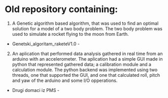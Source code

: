# Old repository containing:

1. A Genetic algorithm based algorithm, that was used to find an optimal solution for a model of
  a two body problem. The two body problem was used to simulate a rocket flying to the moon from Earth.
  - Genetski_algoritam_raketeV1.0 - 

2. An aplication that performed data analysis gathered in real time from an arduino with an accelerometer. The aplication had
  a simple GUI made in python that represented gathered data; a calibration module and a calculation module. The python backend was implemented
  using two threads, one that supported the GUI, and one that calculated roll, pitch and yaw of the arduino and some I/O opperations.
  - Drugi domaci iz PMS -


